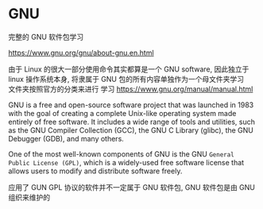 # GNU

完整的 GNU 软件包学习

https://www.gnu.org/gnu/about-gnu.en.html


由于 Linux 的很大一部分使用命令其实都算是一个 GNU software, 因此独立于 linux 操作系统本身, 将隶属于 GNU 包的所有内容单独作为一个母文件夹学习  
文件夹按照官方的分类来进行 学习 https://www.gnu.org/manual/manual.html

GNU is a free and open-source software project that was launched in 1983 with the goal of creating a complete Unix-like operating system made entirely of free software. It includes a wide range of tools and utilities, such as the GNU Compiler Collection (GCC), the GNU C Library (glibc), the GNU Debugger (GDB), and many others.

One of the most well-known components of GNU is the GNU `General Public License (GPL)`, which is a widely-used free software license that allows users to modify and distribute software freely.

应用了 GUN GPL 协议的软件并不一定属于 GNU 软件包, GNU 软件包是由 GNU 组织来维护的 


